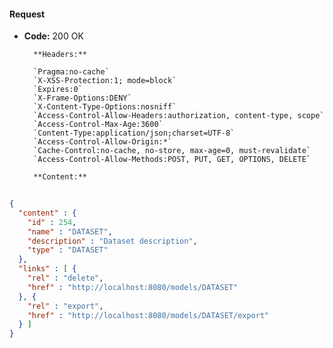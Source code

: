 #### Request

* **Code:** 200 OK

        **Headers:**

        `Pragma:no-cache`
        `X-XSS-Protection:1; mode=block`
        `Expires:0`
        `X-Frame-Options:DENY`
        `X-Content-Type-Options:nosniff`
        `Access-Control-Allow-Headers:authorization, content-type, scope`
        `Access-Control-Max-Age:3600`
        `Content-Type:application/json;charset=UTF-8`
        `Access-Control-Allow-Origin:*`
        `Cache-Control:no-cache, no-store, max-age=0, must-revalidate`
        `Access-Control-Allow-Methods:POST, PUT, GET, OPTIONS, DELETE`

        **Content:**

```json
    
{
  "content" : {
    "id" : 254,
    "name" : "DATASET",
    "description" : "Dataset description",
    "type" : "DATASET"
  },
  "links" : [ {
    "rel" : "delete",
    "href" : "http://localhost:8080/models/DATASET"
  }, {
    "rel" : "export",
    "href" : "http://localhost:8080/models/DATASET/export"
  } ]
}
```
